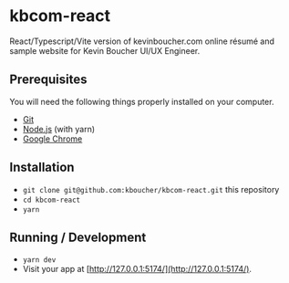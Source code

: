 # kbcom-react

React/Typescript/Vite version of kevinboucher.com online résumé and sample website for Kevin Boucher UI/UX Engineer.

## Prerequisites

You will need the following things properly installed on your computer.

* [Git](https://git-scm.com/)
* [Node.js](https://nodejs.org/) (with yarn)
* [Google Chrome](https://google.com/chrome/)

## Installation

* `git clone git@github.com:kboucher/kbcom-react.git` this repository
* `cd kbcom-react`
* `yarn`

## Running / Development

* `yarn dev`
* Visit your app at [http://127.0.0.1:5174/](http://127.0.0.1:5174/).
<!-- * Visit your tests at [http://localhost:4200/tests](http://localhost:4200/tests). -->

<!-- ## Expanding the ESLint configuration

If you are developing a production application, we recommend updating the configuration to enable type aware lint rules:

- Configure the top-level `parserOptions` property like this:

```js
   parserOptions: {
    ecmaVersion: 'latest',
    sourceType: 'module',
    project: ['./tsconfig.json', './tsconfig.node.json'],
    tsconfigRootDir: __dirname,
   },
```

- Replace `plugin:@typescript-eslint/recommended` to `plugin:@typescript-eslint/recommended-type-checked` or `plugin:@typescript-eslint/strict-type-checked`
- Optionally add `plugin:@typescript-eslint/stylistic-type-checked`
- Install [eslint-plugin-react](https://github.com/jsx-eslint/eslint-plugin-react) and add `plugin:react/recommended` & `plugin:react/jsx-runtime` to the `extends` list
-->
